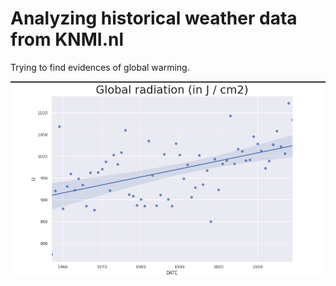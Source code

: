 # Analyzing historical weather data from KNMI.nl

Trying to find evidences of global warming.

<img src=https://github.com/megaloss/Pandas-data-analisys/blob/master/rad.png>
